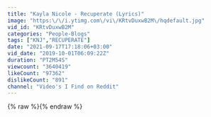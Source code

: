 ```yaml
---
title: "Kayla Nicole - Recuperate (Lyrics)"
image: "https:\/\/i.ytimg.com\/vi\/KRtvDuxwB2M\/hqdefault.jpg"
vid_id: "KRtvDuxwB2M"
categories: "People-Blogs"
tags: ["KNJ","RECUPERATE"]
date: "2021-09-17T17:18:06+03:00"
vid_date: "2019-10-01T06:09:22Z"
duration: "PT2M54S"
viewcount: "3640419"
likeCount: "97362"
dislikeCount: "891"
channel: "Video's I Find on Reddit"
---
```

{% raw %}{% endraw %}
